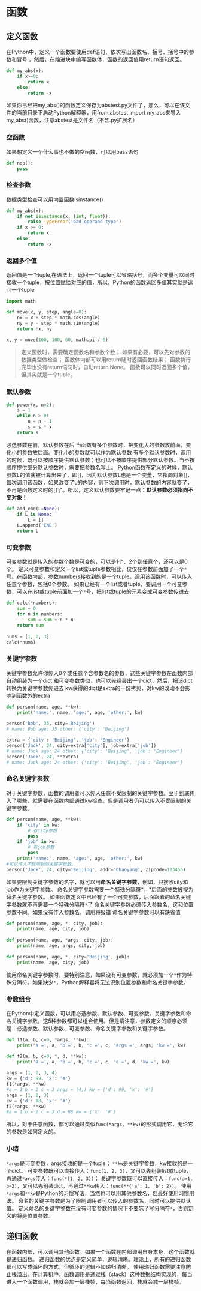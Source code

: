 # 函数
## 定义函数
  在Python中，定义一个函数要使用def语句，依次写出函数名、括号、括号中的参数和冒号:，然后，在缩进块中编写函数体，函数的返回值用return语句返回。
```python
def my_abs(x):
    if x>=0:
        return x
    else:
        return -x
```
如果你已经把my_abs()的函数定义保存为abstest.py文件了，那么，可以在该文件的当前目录下启动Python解释器，用from abstest import my_abs来导入my_abs()函数，注意abstest是文件名（不含.py扩展名）

### 空函数
  如果想定义一个什么事也不做的空函数，可以用pass语句
```python
def nop():
    pass
```

### 检查参数
  数据类型检查可以用内置函数isinstance()
```python
def my_abs(x):
    if not isinstance(x, (int, float)):
        raise TypeError('bad operand type')
    if x >= 0:
        return x
    else:
        return -x
```

### 返回多个值
  返回值是一个tuple,在语法上，返回一个tuple可以省略括号，而多个变量可以同时接收一个tuple，按位置赋给对应的值，所以，Python的函数返回多值其实就是返回一个tuple
```python
import math

def move(x, y, step, angle=0):
    nx = x + step * math.cos(angle)
    ny = y - step * math.sin(angle)
    return nx, ny
    
x, y = move(100, 100, 60, math.pi / 6)
```
> 定义函数时，需要确定函数名和参数个数；
> 如果有必要，可以先对参数的数据类型做检查；
> 函数体内部可以用return随时返回函数结果；
> 函数执行完毕也没有return语句时，自动return None。
> 函数可以同时返回多个值，但其实就是一个tuple。

### 默认参数
```python
def power(x, n=2):
    s = 1
    while n > 0:
        n = n - 1
        s = s * x
    return s
```
必选参数在前，默认参数在后
当函数有多个参数时，把变化大的参数放前面，变化小的参数放后面。变化小的参数就可以作为默认参数
有多个默认参数时，调用的时候，既可以按顺序提供默认参数；也可以不按顺序提供部分默认参数。当不按顺序提供部分默认参数时，需要把参数名写上。
Python函数在定义的时候，默认参数L的值就被计算出来了，即[]，因为默认参数L也是一个变量，它指向对象[]，每次调用该函数，如果改变了L的内容，则下次调用时，默认参数的内容就变了，不再是函数定义时的[]了。所以，定义默认参数要牢记一点：**默认参数必须指向不变对象！**
```python
def add_end(L=None):
    if L is None:
        L = []
    L.append('END')
    return L
```

### 可变参数
  可变参数就是传入的参数个数是可变的，可以是1个、2个到任意个，还可以是0个。
  定义可变参数和定义一个list或tuple参数相比，仅仅在参数前面加了一个`*`号。在函数内部，参数numbers接收到的是一个tuple。调用该函数时，可以传入任意个参数，包括0个参数。
  如果已经有一个list或者tuple，要调用一个可变参数，可以在list或tuple前面加一个`*`号，把list或tuple的元素变成可变参数传进去
```python
def calc(*numbers):
    sum = 0
    for n in numbers:
        sum = sum + n * n
    return sum
    
nums = [1, 2, 3]
calc(*nums)
```

### 关键字参数
  关键字参数允许你传入0个或任意个含参数名的参数，这些关键字参数在函数内部自动组装为一个dict
  和可变参数类似，也可以先组装出一个dict，然后，把该dict转换为关键字参数传进去
  kw获得的dict是extra的一份拷贝，对kw的改动不会影响到函数外的extra
```python
def person(name, age, **kw):
    print('name:', name, 'age:', age, 'other:', kw)
    
person('Bob', 35, city='Beijing')
# name: Bob age: 35 other: {'city': 'Beijing'}

extra = {'city': 'Beijing', 'job': 'Engineer'}
person('Jack', 24, city=extra['city'], job=extra['job'])
# name: Jack age: 24 other: {'city': 'Beijing', 'job': 'Engineer'}
person('Jack', 24, **extra)
# name: Jack age: 24 other: {'city': 'Beijing', 'job': 'Engineer'}
```

### 命名关键字参数
  对于关键字参数，函数的调用者可以传入任意不受限制的关键字参数。至于到底传入了哪些，就需要在函数内部通过kw检查。但是调用者仍可以传入不受限制的关键字参数。
```python
def person(name, age, **kw):
    if 'city' in kw:
        # 有city参数
        pass
    if 'job' in kw:
        # 有job参数
        pass
    print('name:', name, 'age:', age, 'other:', kw)
#可以传入不受限制的关键字参数。
person('Jack', 24, city='Beijing', addr='Chaoyang', zipcode=123456)
```
如果要限制关键字参数的名字，就可以用**命名关键字参数**，例如，只接收city和job作为关键字参数。
命名关键字参数需要一个特殊分隔符*，*后面的参数被视为命名关键字参数。
如果函数定义中已经有了一个可变参数，后面跟着的命名关键字参数就不再需要一个特殊分隔符`*`了
命名关键字参数必须传入参数名，这和位置参数不同。如果没有传入参数名，调用将报错
命名关键字参数可以有缺省值
```python
def person(name, age, *, city, job):
    print(name, age, city, job)
    
def person(name, age, *args, city, job):
    print(name, age, args, city, job)
    
def person(name, age, *, city='Beijing', job):
    print(name, age, city, job)
```
使用命名关键字参数时，要特别注意，如果没有可变参数，就必须加一个`*`作为特殊分隔符。如果缺少`*`，Python解释器将无法识别位置参数和命名关键字参数。

### 参数组合
  在Python中定义函数，可以用必选参数、默认参数、可变参数、关键字参数和命名关键字参数，这5种参数都可以组合使用。但是请注意，参数定义的顺序必须是：必选参数、默认参数、可变参数、命名关键字参数和关键字参数。
```python
def f1(a, b, c=0, *args, **kw):
    print('a =', a, 'b =', b, 'c =', c, 'args =', args, 'kw =', kw)

def f2(a, b, c=0, *, d, **kw):
    print('a =', a, 'b =', b, 'c =', c, 'd =', d, 'kw =', kw)
    
args = (1, 2, 3, 4)
kw = {'d': 99, 'x': '#'}
f1(*args, **kw)
#a = 1 b = 2 c = 3 args = (4,) kw = {'d': 99, 'x': '#'}
args = (1, 2, 3)
kw = {'d': 88, 'x': '#'}
f2(*args, **kw)
#a = 1 b = 2 c = 3 d = 88 kw = {'x': '#'}
```
所以，对于任意函数，都可以通过类似`func(*args, **kw)`的形式调用它，无论它的参数是如何定义的。

### 小结
  `*args`是可变参数，args接收的是一个tuple；
  `**kw`是关键字参数，kw接收的是一个dict。
  可变参数既可以直接传入：`func(1, 2, 3)`，又可以先组装list或tuple，再通过`*args`传入：`func(*(1, 2, 3))`；
  关键字参数既可以直接传入：`func(a=1, b=2)`，又可以先组装dict，再通过`**kw`传入：`func(**{'a': 1, 'b': 2})`。
  使用`*args`和`**kw`是Python的习惯写法，当然也可以用其他参数名，但最好使用习惯用法。
  命名的关键字参数是为了限制调用者可以传入的参数名，同时可以提供默认值。
  定义命名的关键字参数在没有可变参数的情况下不要忘了写分隔符`*`，否则定义的将是位置参数。

## 递归函数
  在函数内部，可以调用其他函数。如果一个函数在内部调用自身本身，这个函数就是递归函数。
  递归函数的优点是定义简单，逻辑清晰。理论上，所有的递归函数都可以写成循环的方式，但循环的逻辑不如递归清晰。
  使用递归函数需要注意防止栈溢出。在计算机中，函数调用是通过栈（stack）这种数据结构实现的，每当进入一个函数调用，栈就会加一层栈帧，每当函数返回，栈就会减一层栈帧。